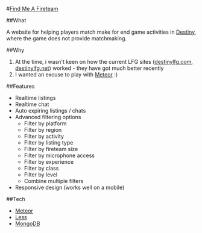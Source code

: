 #[Find Me A Fireteam](http://findmeafireteam.meteor.com)

##What

A website for helping players match make for end game activities in [Destiny](https://www.destinythegame.com/uk/en), where the game does not provide matchmaking.

##Why

1. At the time, i wasn't keen on how the current LFG sites ([destinylfg.com](http://www.destinylfg.com), [destinylfg.net](http://www.destinylfg.net)) worked - they have got much better recently
2. I wanted an excuse to play with [Meteor](https://www.meteor.com/) :)

##Features

- Realtime listings
- Realtime chat
- Auto expiring listings / chats
- Advanced filtering options
  - Filter by platform
  - Filter by region
  - Filter by activity
  - Filter by listing type
  - Filter by fireteam size
  - Filter by microphone access
  - Filter by experience
  - Filter by class
  - Filter by level
  - Combine multiple filters
- Responsive design (works well on a mobile)

##Tech

- [Meteor](https://www.meteor.com/)
- [Less](http://lesscss.org/)
- [MongoDB](https://www.mongodb.org/)
